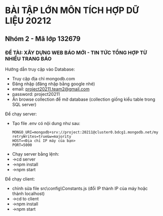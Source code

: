 # BÀI TẬP LỚN MÔN TÍCH HỢP DỮ LIỆU 20212
## Nhóm 2 - Mã lớp 132679
### ĐỀ TÀI: XÂY DỰNG WEB BÁO MỚI - TIN TỨC TỔNG HỢP TỪ NHIỀU TRANG BÁO

Hướng dẫn truy cập vào Database:
- Truy cập địa chỉ mongodb.com
- Đăng nhập (đăng nhập bằng google nhé)
- email: project20211.team2@gmail.com
- password: project20211
- Ấn browse collection để mở database (collection giống kiểu table trong SQL server)

Để chạy server:
- Tạo file .env có nội dung như sau:
  ```
  MONGO_URI=mongodb+srv://project:20211@cluster0.bdcg1.mongodb.net/myFirstDatabase?retryWrites=true&w=majority
  HOST=<Địa chỉ IP máy của bạn>
  PORT=5000
  ```
- Chạy server bằng lệnh:
- ->cd server
- ->npm install
- ->npm start

Để chạy client:
- chỉnh sửa file src\config\Constants.js (đổi IP thành IP của máy hoặc thành localhost)
- ->cd to client
- ->npm install
- ->npm start
